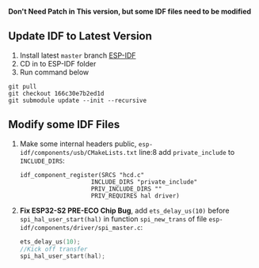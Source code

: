 **Don't Need Patch in This version, but some IDF files need to be modified**

## Update IDF to Latest Version

1. Install latest `master` branch [ESP-IDF](https://github.com/espressif/esp-idf)
2. CD in to ESP-IDF folder
3. Run command below

```
git pull
git checkout 166c30e7b2ed1d
git submodule update --init --recursive
```

## Modify some IDF Files

1. Make some internal headers public, `esp-idf/components/usb/CMakeLists.txt` line:8 add `private_include` to `INCLUDE_DIRS`:

   ```
   idf_component_register(SRCS "hcd.c"
                       INCLUDE_DIRS "private_include"
                       PRIV_INCLUDE_DIRS ""
                       PRIV_REQUIRES hal driver)
   ```

2. **Fix ESP32-S2 PRE-ECO Chip Bug**, add `ets_delay_us(10)` before `spi_hal_user_start(hal)` in function `spi_new_trans` of file `esp-idf/components/driver/spi_master.c`:

   ```c
   ets_delay_us(10);
   //Kick off transfer
   spi_hal_user_start(hal);
   ```